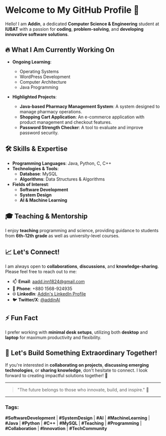 # Welcome to My GitHub Profile 👋

Hello! I am **Addin**, a dedicated **Computer Science & Engineering** student at **IUBAT** with a passion for **coding**, **problem-solving**, and **developing innovative software solutions**.

## 🔥 What I Am Currently Working On

- **Ongoing Learning**: 
  - Operating Systems
  - WordPress Development
  - Computer Architecture
  - Java Programming

- **Highlighted Projects**:
  - **Java-based Pharmacy Management System**: A system designed to manage pharmacy operations.
  - **Shopping Cart Application**: An e-commerce application with product management and checkout features.
  - **Password Strength Checker**: A tool to evaluate and improve password security.

## 🛠️ Skills & Expertise

- **Programming Languages**: Java, Python, C, C++
- **Technologies & Tools**: 
  - **Database**: MySQL
  - **Algorithms**: Data Structures & Algorithms
- **Fields of Interest**: 
  - **Software Development**
  - **System Design**
  - **AI & Machine Learning**

## 🎓 Teaching & Mentorship

I enjoy **teaching** programming and science, providing guidance to students from **6th-12th grade** as well as university-level courses.

## 📈 Let's Connect!

I am always open to **collaborations**, **discussions**, and **knowledge-sharing**. Please feel free to reach out to me:

- 📫 **Email**: [aadd.inn1824@gmail.com](mailto:aadd.inn1824@gmail.com)
- 📱 **Phone**: +880 1568-924935
- 🌐 **LinkedIn**: [Addin's LinkedIn Profile](https://www.linkedin.com/in/addin-al-031036350/)
- 🐦 **Twitter/X**: [@addinAl](https://twitter.com/addinAl)

## ⚡ Fun Fact

I prefer working with **minimal desk setups**, utilizing both **desktop** and **laptop** for maximum productivity and flexibility.

## 🚀 Let's Build Something Extraordinary Together!

If you're interested in **collaborating on projects**, **discussing emerging technologies**, or **sharing knowledge**, don't hesitate to connect. I look forward to creating impactful solutions together! 🌟

---

> "The future belongs to those who innovate, build, and inspire." 🚀
  
---

### Tags:
**#SoftwareDevelopment** | **#SystemDesign** | **#AI** | **#MachineLearning** | **#Java** | **#Python** | **#C++** | **#MySQL** | **#Teaching** | **#Programming** | **#Collaboration** | **#Innovation** | **#TechCommunity**

